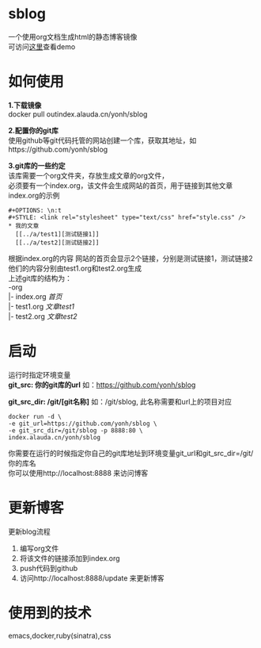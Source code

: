 # sblog
一个使用org文档生成html的静态博客镜像  
可访问[这里](http://sb-yonh.alaudacn.me/)查看demo  
# 如何使用
**1.下载镜像**  
docker pull outindex.alauda.cn/yonh/sblog

**2.配置你的git库**  
使用github等git代码托管的网站创建一个库，获取其地址，如https://github.com/yonh/sblog    

**3.git库的一些约定**  
该库需要一个org文件夹，存放生成文章的org文件，  
必须要有一个index.org，该文件会生成网站的首页，用于链接到其他文章  
index.org的示例  

    #+OPTIONS: \n:t
    #+STYLE: <link rel="stylesheet" type="text/css" href="style.css" />
    * 我的文章
      [[../a/test1][测试链接1]]
      [[../a/test2][测试链接2]]
 根据index.org的内容
 网站的首页会显示2个链接，分别是测试链接1，测试链接2   
 他们的内容分别由test1.org和test2.org生成  
 上述git库的结构为：  
 -org     
 |- index.org  *首页*   
 |- test1.org  *文章test1*  
 |- test2.org  *文章test2*
 
# 启动
运行时指定环境变量  
**git_src: 你的git库的url** 如：https://github.com/yonh/sblog  

**git_src_dir: /git/[git名称]** 如：/git/sblog, 此名称需要和url上的项目对应  

	docker run -d \
  	-e git_url=https://github.com/yonh/sblog \
  	-e git_src_dir=/git/sblog -p 8888:80 \
  	index.alauda.cn/yonh/sblog
你需要在运行的时候指定你自己的git库地址到环境变量git_url和git_src_dir=/git/你的库名  
你可以使用http://localhost:8888 来访问博客  
# 更新博客
更新blog流程
1. 编写org文件
2. 将该文件的链接添加到index.org
3. push代码到github
4. 访问http://localhost:8888/update 来更新博客
# 使用到的技术
emacs,docker,ruby(sinatra),css

